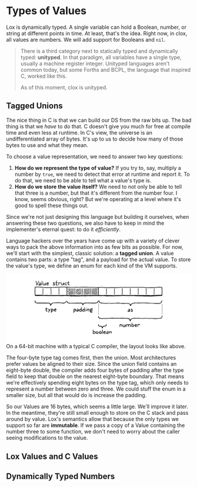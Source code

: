 # Types of Values

Lox is dynamically typed. A single variable can hold a Boolean, number, or string at different points in time. At least,
that's the idea. Right now, in clox, all values are numbers. We will add support for Booleans and `nil`.

> There is a third category next to statically typed and dynamically typed: **unityped**. In that paradigm, all 
> variables have a single type, usually a machine register integer. Unityped languages aren't common today, but some 
> Forths and BCPL, the language that inspired C, worked like this. 
> 
> As of this moment, clox is unityped.

## Tagged Unions

The nice thing in C is that we can build our DS from the raw bits up. The bad thing is that we *have* to do that. C 
doesn't give you much for free at compile time and even less at runtime. In C's view, the universe is an 
undifferentiated array of bytes. It's up to us to decide how many of those bytes to use and what they mean.

To choose a value representation, we need to answer two key questions:
1. **How do we represent the type of value?** If you try to, say, multiply a number by `true`, we need to detect that
    error at runtime and report it. To do that, we need to be able to tell what a value's type is.
2. **How do we store the value itself?** We need to not only be able to tell that three is a number, but that it's 
    different from the number four. I know, seems obvious, right? But we're operating at a level where it's good to 
    spell these things out.

Since we're not just designing this language but building it ourselves, when answering these two questions, we also have 
to keep in mind the implementer's eternal quest: to do it *efficiently*.

Language hackers over the years have come up with a variety of clever ways to pack the above information into as few 
bits as possible. For now, we'll start with the simplest, classic solution: a **tagged union**. A value contains two 
parts: a type "tag", and a payload for the actual value. To store the value's type, we define an enum for each kind of
the VM supports.


![lox-type](../pic/lox-type.png)
On a 64-bit machine with a typical C compiler, the layout looks like above.

The four-byte type tag comes first, then the union. Most architectures prefer values be aligned to their size. Since the
union field contains an eight-byte double, the compiler adds four bytes of padding after the type field to keep that 
double on the nearest eight-byte boundary. That means we're effectively spending eight bytes on the type tag, which only
needs to represent a number between zero and three. We could stuff the enum in a smaller size, but all that would do is 
increase the padding.

So our Values are 16 bytes, which seems a little large. We'll improve it later. In the meantime, they're still small 
enough to store on the C stack and pass around by value. Lox's semantics allow that because the only types we support so
far are **immutable**. If we pass a copy of a Value containing the number three to some function, we don't need to worry
about the caller seeing modifications to the value. 

## Lox Values and C Values

## Dynamically Typed Numbers

